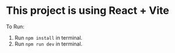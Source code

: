 # This project is using React + Vite

To Run:
1. Run ```npm install``` in terminal.
2. Run ```npm run dev``` in terminal.
